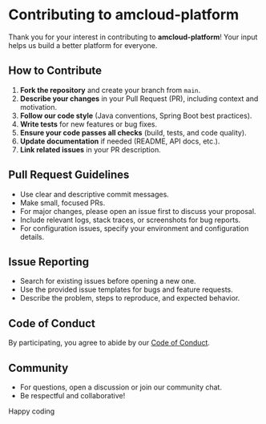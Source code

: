 # Contributing to amcloud-platform

Thank you for your interest in contributing to **amcloud-platform**! Your input helps us build a better platform for everyone.

## How to Contribute

1. **Fork the repository** and create your branch from `main`.
2. **Describe your changes** in your Pull Request (PR), including context and motivation.
3. **Follow our code style** (Java conventions, Spring Boot best practices).
4. **Write tests** for new features or bug fixes.
5. **Ensure your code passes all checks** (build, tests, and code quality).
6. **Update documentation** if needed (README, API docs, etc.).
7. **Link related issues** in your PR description.

## Pull Request Guidelines

- Use clear and descriptive commit messages.
- Make small, focused PRs.
- For major changes, please open an issue first to discuss your proposal.
- Include relevant logs, stack traces, or screenshots for bug reports.
- For configuration issues, specify your environment and configuration details.

## Issue Reporting

- Search for existing issues before opening a new one.
- Use the provided issue templates for bugs and feature requests.
- Describe the problem, steps to reproduce, and expected behavior.

## Code of Conduct

By participating, you agree to abide by our [Code of Conduct](./CODE_OF_CONDUCT.md).

## Community

- For questions, open a discussion or join our community chat.
- Be respectful and collaborative!

Happy coding 